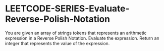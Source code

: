 # LEETCODE-SERIES-Evaluate-Reverse-Polish-Notation
You are given an array of strings tokens that represents an arithmetic expression in a Reverse Polish Notation.  Evaluate the expression. Return an integer that represents the value of the expression.
